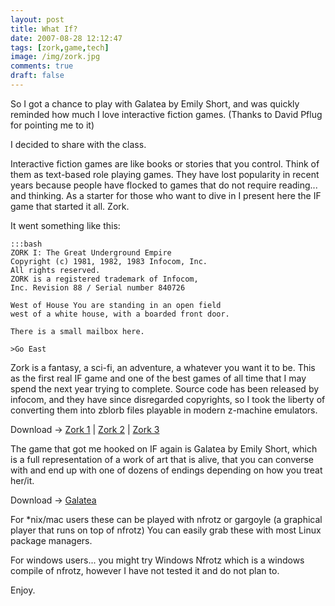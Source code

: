 ```yaml
---
layout: post
title: What If?
date: 2007-08-28 12:12:47
tags: [zork,game,tech]
image: /img/zork.jpg
comments: true
draft: false
---
```


So I got a chance to play with Galatea by Emily Short, and was quickly reminded how much I love interactive fiction games. (Thanks to David Pflug for pointing me to it)

I decided to share with the class.

Interactive fiction games are like books or stories that you control. Think of them as text-based role playing games. They have lost popularity in recent years because people have flocked to games that do not require reading... and thinking. As a starter for those who want to dive in I present here the IF game that started it all. Zork.

It went something like this:

    :::bash
    ZORK I: The Great Underground Empire
    Copyright (c) 1981, 1982, 1983 Infocom, Inc.
    All rights reserved.
    ZORK is a registered trademark of Infocom,
    Inc. Revision 88 / Serial number 840726

    West of House You are standing in an open field
    west of a white house, with a boarded front door.

    There is a small mailbox here.

    >Go East


Zork is a fantasy, a sci-fi, an adventure, a whatever you want it to be. This as the first real IF game and one of the best games of all time that I may spend the next year trying to complete. Source code has been released by infocom, and they have since disregarded copyrights, so I took the liberty of converting them into zblorb files playable in modern z-machine emulators.

Download -> <a href="/dump/zblorbs/zork1.zblorb">Zork 1</a> | <a
href="/dump/zblorbs/zork2.zblorb">Zork 2</a> | <a href="/dump/zblorbs/zork3.zblorb">Zork 3</a>

The game that got me hooked on IF again is Galatea by Emily Short, which is a full representation of a work of art that is alive, that you can converse with and end up with one of dozens of endings depending on how you treat her/it.

Download -> <a href="/dump/zblorbs/galatea.zblorb">Galatea</a>

For *nix/mac users these can be played with nfrotz or gargoyle (a graphical player that runs on top of nfrotz) You can easily grab these with most Linux package managers.

For windows users... you might try Windows Nfrotz which is a windows compile of nfrotz, however I have not tested it and do not plan to.

Enjoy.
